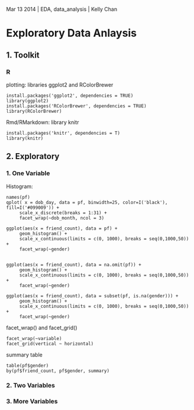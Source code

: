 Mar 13 2014 | EDA, data_analysis | Kelly Chan
# Exploratory Data Anlaysis

## 1. Toolkit

### R

plotting: libraries ggplot2 and RColorBrewer
```{r}
install.packages('ggplot2', dependencies = TRUE)
library(ggplot2)
install.packages('RColorBrewer', dependencies = TRUE)
library(RColorBrewer)
```
Rmd/RMarkdown: library knitr
```{r}
install.packages('knitr', dependencies = T) 
library(knitr)
```

## 2. Exploratory

### 1. One Variable

Histogram: 
```
names(pf)
qplot( x = dob_day, data = pf, binwidth=25, color=I('black'), fill=I('#099009')) + 
     scale_x_discrete(breaks = 1:31) +
     facet_wrap(~dob_month, ncol = 3)

ggplot(aes(x = friend_count), data = pf) +
     geom_histogram() + 
     scale_x_continuous(limits = c(0, 1000), breaks = seq(0,1000,50)) +
     facet_wrap(~gender)


ggplot(aes(x = friend_count), data = na.omit(pf)) +
     geom_histogram() + 
     scale_x_continuous(limits = c(0, 1000), breaks = seq(0,1000,50)) +
     facet_wrap(~gender)

ggplot(aes(x = friend_count), data = subset(pf, is.na(gender))) +
     geom_histogram() + 
     scale_x_continuous(limits = c(0, 1000), breaks = seq(0,1000,50)) +
     facet_wrap(~gender)
```
facet\_wrap() and facet_grid()
```
facet_wrap(~variable)
facet_grid(vertical ~ horizontal)
```

summary table
```
table(pf$gender)
by(pf$friend_count, pf$gender, summary)
```

### 2. Two Variables
### 3. More Variables
